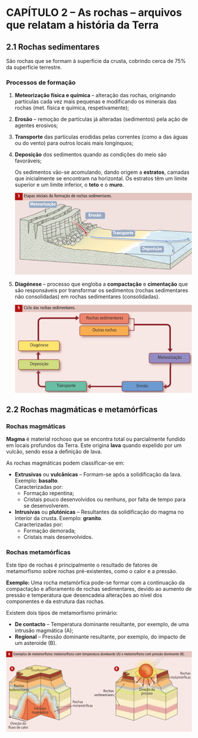 # CAPÍTULO 2 – As rochas – arquivos que relatam a história da Terra

## **2.1** Rochas sedimentares

São rochas que se formam à superfície da crusta, cobrindo cerca de 75% da superfície terrestre.

### Processos de formação

1. **Meteorização física e química** – alteração das rochas, originando partículas cada vez mais pequenas e modificando os minerais das rochas (met. física e química, respetivamente);
2. **Erosão** – remoção de partículas já alteradas (sedimentos) pela ação de agentes erosivos;
3. **Transporte** das partículas erodidas pelas correntes (como a das águas ou do vento) para outros locais mais longínquos;
4. **Deposição** dos sedimentos quando as condições do meio são favoráveis;

	Os sedimentos vão-se acomulando, dando origem a **estratos**, camadas que inicialmente se encontram na horizontal. Os estratos têm um limite superior e um limite inferior, o **teto** e o **muro**.

	![Etapas iniciais da formação de rochas sedimentares](images/P32&#32;3&#32;Etapas&#32;iniciais&#32;da&#32;formação&#32;de&#32;rochas&#32;sedimentares.png)

5. **Diagénese** – processo que engloba a **compactação** e **cimentação** que são responsáveis por transformar os sedimentos (rochas sedimentares não consolidadas) em rochas sedimentares (consolidadas).

	![Ciclo das rochas sedimentares](images/P33&#32;5&#32;Ciclo&#32;das&#32;rochas&#32;sedimentares.png)

## **2.2** Rochas magmáticas e metamórficas

### Rochas magmáticas

**Magma** é material rochoso que se encontra total ou parcialmente fundido em locais profundos da Terra. Este origina **lava** quando expelido por um vulcão, sendo essa a definição de lava.

As rochas magmáticas podem classificar-se em:

* **Extrusivas** ou **vulcânicas** – Formam-se após a solidificação da lava. Exemplo: **basalto**.  
  Caracterizadas por:
  * Formação repentina;
  * Cristais pouco desenvolvidos ou nenhuns, por falta de tempo para se desenvolverem.
* **Intrusivas** ou **plutónicas** – Resultantes da solidificação do magma no interior da crusta. Exemplo: **granito**.  
  Caracterizadas por:
  * Formação demorada;
  * Cristais mais desenvolvidos.

### Rochas metamórficas

Este tipo de rochas é principalmente o resultado de fatores de metamorfismo sobre rochas pré-existentes, como o calor e a pressão.

**Exemplo:** Uma rocha metamórfica pode-se formar com a continuação da compactação e afloramento de rochas sedimentares, devido ao aumento de pressão e temperatura que desencadeia alterações ao nível dos componentes e da estrutura das rochas.

Existem dois tipos de metamorfismo primário:

* **De contacto** – Temperatura dominante resultante, por exemplo, de uma intrusão magmática (A);
* **Regional** – Pressão dominante resultante, por exemplo, do impacto de um asteroide (B).

![](images/P35&#32;8&#32;Exemplos&#32;de&#32;metamorfismo.png)